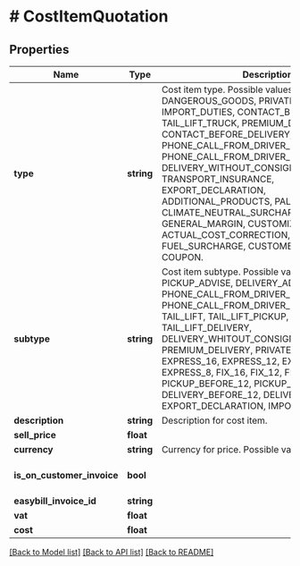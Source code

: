 # # CostItemQuotation

## Properties

Name | Type | Description | Notes
------------ | ------------- | ------------- | -------------
**type** | **string** | Cost item type. Possible values: DANGEROUS_GOODS, PRIVATE_CUSTOMER, IMPORT_DUTIES, CONTACT_BEFORE_PICKUP, TAIL_LIFT_TRUCK, PREMIUM_DELIVERY, CONTACT_BEFORE_DELIVERY, PHONE_CALL_FROM_DRIVER_BEFORE_DELIVERY, PHONE_CALL_FROM_DRIVER_BEFORE_PICKUP, DELIVERY_WITHOUT_CONSIGNEE_PRESENCE, TRANSPORT_INSURANCE, EXPORT_DECLARATION, ADDITIONAL_PRODUCTS, PALLET_EXCHANGE, CLIMATE_NEUTRAL_SURCHARGE, SHIPMENT, GENERAL_MARGIN, CUSTOMIZED_MARGIN, ACTUAL_COST_CORRECTION, FUEL_SURCHARGE, CUSTOMER_DISCOUNT, COUPON. |
**subtype** | **string** | Cost item subtype. Possible values: PICKUP_ADVISE, DELIVERY_ADVISE, PHONE_CALL_FROM_DRIVER_BEFORE_PICKUP, PHONE_CALL_FROM_DRIVER_BEFORE_DELIVERY, TAIL_LIFT, TAIL_LIFT_PICKUP, TAIL_LIFT_DELIVERY, DELIVERY_WHITOUT_CONSIGNEE_PRESENCE, PREMIUM_DELIVERY, PRIVATE_CONSIGNEE, EXPRESS_16, EXPRESS_12, EXPRESS_10, EXPRESS_8, FIX_16, FIX_12, FIX_10, FIX_8, PICKUP_BEFORE_12, PICKUP_AFTER_12, DELIVERY_BEFORE_12, DELIVERY_AFTER_12, EXPORT_DECLARATION, IMPORT_DECLARATION. |
**description** | **string** | Description for cost item. |
**sell_price** | **float** |  |
**currency** | **string** | Currency for price. Possible values: EUR. |
**is_on_customer_invoice** | **bool** |  | [default to false]
**easybill_invoice_id** | **string** |  |
**vat** | **float** |  |
**cost** | **float** |  |

[[Back to Model list]](../../README.md#models) [[Back to API list]](../../README.md#endpoints) [[Back to README]](../../README.md)
